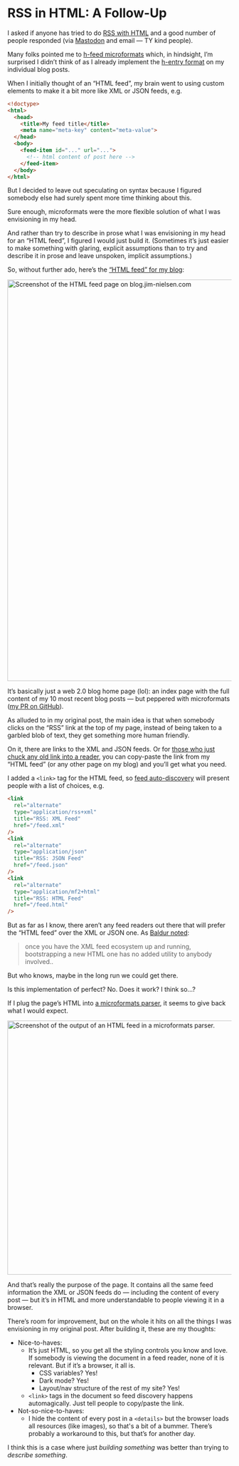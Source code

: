 # RSS in HTML: A Follow-Up

I asked if anyone has tried to do [RSS with HTML](https://blog.jim-nielsen.com/2024/rss-in-html/) and a good number of people responded (via [Mastodon](https://mastodon.social/@jimniels/111775081836258706) and email — TY kind people).

Many folks pointed me to [h-feed microformats](http://microformats.org/wiki/h-feed) which, in hindsight, I’m surprised I didn’t think of as I already implement the [h-entry format](http://microformats.org/wiki/h-entry) on my individual blog posts.

When I initially thought of an “HTML feed”, my brain went to using custom elements to make it a bit more like XML or JSON feeds, e.g.

```html
<!doctype>
<html>
  <head>
    <title>My feed title</title>
    <meta name="meta-key" content="meta-value">
  </head>
  <body>
    <feed-item id="..." url="...">
      <!-- html content of post here -->
    </feed-item>
  </body>
</html>
```

But I decided to leave out speculating on syntax because I figured somebody else had surely spent more time thinking about this.

Sure enough, microformats were the more flexible solution of what I was envisioning in my head.

And rather than try to describe in prose what I was envisioning in my head for an “HTML feed”, I figured I would just build it. (Sometimes it’s just easier to make something with glaring, explicit assumptions than to try and describe it in prose and leave unspoken, implicit assumptions.)

So, without further ado, here’s the [“HTML feed” for my blog](https://blog.jim-nielsen.com/feed.html):

<img src="https://cdn.jim-nielsen.com/blog/2024/html2-site.png" width="1052" height="901" alt="Screenshot of the HTML feed page on blog.jim-nielsen.com" />

It’s basically just a web 2.0 blog home page (lol): an index page with the full content of my 10 most recent blog posts — but peppered with microformats ([my PR on GitHub](https://github.com/jimniels/blog/pull/49/files#diff-063b548d78e4df555ca5d59ec05c630215d2aac1241951f65a69ea4348e19ea3R99)).

As alluded to in my original post, the main idea is that when somebody clicks on the “RSS” link at the top of my page, instead of being taken to a garbled blob of text, they get something more human friendly.

On it, there are links to the XML and JSON feeds. Or for [those who just chuck any old link into a reader](https://chriscoyier.net/2024/01/13/exposed-rss/), you can copy-paste the link from my “HTML feed” (or any other page on my blog) and you’ll get what you need.

I added a `<link>` tag for the HTML feed, so [feed auto-discovery](https://blog.jim-nielsen.com/2021/automatically-discoverable-rss-feeds/) will present people with a list of choices, e.g.

```html
<link
  rel="alternate"
  type="application/rss+xml"
  title="RSS: XML Feed"
  href="/feed.xml"
/>
<link
  rel="alternate"
  type="application/json"
  title="RSS: JSON Feed"
  href="/feed.json"
/>
<link
  rel="alternate"
  type="application/mf2+html"
  title="RSS: HTML Feed"
  href="/feed.html"
/>
```

But as far as I know, there aren’t any feed readers out there that will prefer the “HTML feed” over the XML or JSON one. As [Baldur noted](https://toot.cafe/@baldur/111776345453097179):

> once you have the XML feed ecosystem up and running, bootstrapping a new HTML one has no added utility to anybody involved..

But who knows, maybe in the long run we could get there.

Is this implementation of perfect? No. Does it work? I think so…?

If I plug the page’s HTML into [a microformats parser](https://microformats.github.io/microformats-parser/), it seems to give back what I would expect.

<img src="https://cdn.jim-nielsen.com/blog/2024/html2-parser.png" width="716" height="570" alt="Screenshot of the output of an HTML feed in a microformats parser." />

And that’s really the purpose of the page. It contains all the same feed information the XML or JSON feeds do — including the content of every post — but it’s in HTML and more understandable to people viewing it in a browser.

There’s room for improvement, but on the whole it hits on all the things I was envisioning in my original post. After building it, these are my thoughts:

- Nice-to-haves:
    - It’s just HTML, so you get all the styling controls you know and love. If somebody is viewing the document in a feed reader, none of it is relevant. But if it’s a browser, it all is.
        - CSS variables? Yes!
        - Dark mode? Yes!
        - Layout/nav structure of the rest of my site? Yes!
    - `<link>` tags in the document so feed discovery happens automagically. Just tell people to copy/paste the link.
- Not-so-nice-to-haves:
    - I hide the content of every post in a `<details>` but the browser loads all resources (like images), so that's a bit of a bummer. There’s probably a workaround to this, but that’s for another day.

I think this is a case where just _building something_ was better than trying to _describe something_.